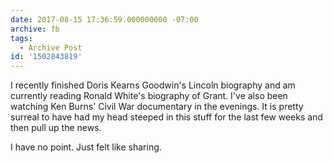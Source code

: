```yaml
---
date: 2017-08-15 17:36:59.000000000 -07:00
archive: fb
tags: 
  - Archive Post
id: '1502843819'
---
```


I recently finished Doris Kearns Goodwin's Lincoln biography and am currently reading Ronald White's biography of Grant. I've also been watching Ken Burns' Civil War documentary in the evenings. It is pretty surreal to have had my head steeped in this stuff for the last few weeks and then pull up the news. 

I have no point. Just felt like sharing.
